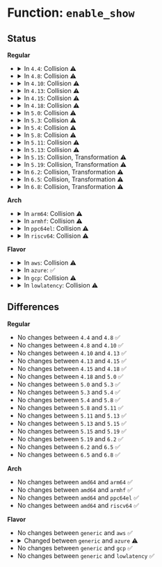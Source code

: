# Function: <code>enable_show</code>

## Status
<b>Regular</b>
<ul>
<li>
<details>
<summary>In <code>4.4</code>: Collision ⚠️</summary>

```c
ssize_t enable_show(struct device *child, struct device_attribute *attr, char *buf);
```

**Collision:** Static-Static Collision

**Inline:** No

**Transformation:** False

**Instances:**

```
In drivers/pwm/sysfs.c (ffffffff8142d320)
Location: drivers/pwm/sysfs.c:95
Inline: False
```
```
In drivers/pci/pci-sysfs.c (ffffffff8143b450)
Location: drivers/pci/pci-sysfs.c:195
Inline: False
```
**Symbols:**

```
ffffffff8142d320-ffffffff8142d351: enable_show (STB_LOCAL)
ffffffff8143b450-ffffffff8143b475: enable_show (STB_LOCAL)
```
</details>
</li>
<li>
<details>
<summary>In <code>4.8</code>: Collision ⚠️</summary>

```c
ssize_t enable_show(struct device *child, struct device_attribute *attr, char *buf);
```

**Collision:** Static-Static Collision

**Inline:** No

**Transformation:** False

**Instances:**

```
In drivers/pwm/sysfs.c (ffffffff81478530)
Location: drivers/pwm/sysfs.c:114
Inline: False
```
```
In drivers/pci/pci-sysfs.c (ffffffff814872d0)
Location: drivers/pci/pci-sysfs.c:195
Inline: False
```
**Symbols:**

```
ffffffff81478530-ffffffff8147855a: enable_show (STB_LOCAL)
ffffffff814872d0-ffffffff814872f5: enable_show (STB_LOCAL)
```
</details>
</li>
<li>
<details>
<summary>In <code>4.10</code>: Collision ⚠️</summary>

```c
ssize_t enable_show(struct device *child, struct device_attribute *attr, char *buf);
```

**Collision:** Static-Static Collision

**Inline:** No

**Transformation:** False

**Instances:**

```
In drivers/pwm/sysfs.c (ffffffff81499890)
Location: drivers/pwm/sysfs.c:114
Inline: False
```
```
In drivers/pci/pci-sysfs.c (ffffffff814a8a80)
Location: drivers/pci/pci-sysfs.c:196
Inline: False
```
**Symbols:**

```
ffffffff81499890-ffffffff814998ba: enable_show (STB_LOCAL)
ffffffff814a8a80-ffffffff814a8aa5: enable_show (STB_LOCAL)
```
</details>
</li>
<li>
<details>
<summary>In <code>4.13</code>: Collision ⚠️</summary>

```c
ssize_t enable_show(struct device *child, struct device_attribute *attr, char *buf);
```

**Collision:** Static-Static Collision

**Inline:** No

**Transformation:** False

**Instances:**

```
In drivers/pwm/sysfs.c (ffffffff814a34d0)
Location: drivers/pwm/sysfs.c:114
Inline: False
```
```
In drivers/pci/pci-sysfs.c (ffffffff814b30a0)
Location: drivers/pci/pci-sysfs.c:318
Inline: False
```
**Symbols:**

```
ffffffff814a34d0-ffffffff814a34fd: enable_show (STB_LOCAL)
ffffffff814b30a0-ffffffff814b30c5: enable_show (STB_LOCAL)
```
</details>
</li>
<li>
<details>
<summary>In <code>4.15</code>: Collision ⚠️</summary>

```c
ssize_t enable_show(struct device *child, struct device_attribute *attr, char *buf);
```

**Collision:** Static-Static Collision

**Inline:** No

**Transformation:** False

**Instances:**

```
In drivers/pwm/sysfs.c (ffffffff814e2240)
Location: drivers/pwm/sysfs.c:114
Inline: False
```
```
In drivers/pci/pci-sysfs.c (ffffffff814f27b0)
Location: drivers/pci/pci-sysfs.c:319
Inline: False
```
**Symbols:**

```
ffffffff814e2240-ffffffff814e226d: enable_show (STB_LOCAL)
ffffffff814f27b0-ffffffff814f27d5: enable_show (STB_LOCAL)
```
</details>
</li>
<li>
<details>
<summary>In <code>4.18</code>: Collision ⚠️</summary>

```c
ssize_t enable_show(struct device *child, struct device_attribute *attr, char *buf);
```

**Collision:** Static-Static Collision

**Inline:** No

**Transformation:** False

**Instances:**

```
In drivers/pwm/sysfs.c (ffffffff81511a60)
Location: drivers/pwm/sysfs.c:114
Inline: False
```
```
In drivers/pci/pci-sysfs.c (ffffffff81522ac0)
Location: drivers/pci/pci-sysfs.c:305
Inline: False
```
**Symbols:**

```
ffffffff81511a60-ffffffff81511a8d: enable_show (STB_LOCAL)
ffffffff81522ac0-ffffffff81522ae5: enable_show (STB_LOCAL)
```
</details>
</li>
<li>
<details>
<summary>In <code>5.0</code>: Collision ⚠️</summary>

```c
ssize_t enable_show(struct device *child, struct device_attribute *attr, char *buf);
```

**Collision:** Static-Static Collision

**Inline:** No

**Transformation:** False

**Instances:**

```
In drivers/pwm/sysfs.c (ffffffff81527110)
Location: drivers/pwm/sysfs.c:114
Inline: False
```
```
In drivers/pci/pci-sysfs.c (ffffffff815388a0)
Location: drivers/pci/pci-sysfs.c:304
Inline: False
```
**Symbols:**

```
ffffffff81527110-ffffffff8152713d: enable_show (STB_LOCAL)
ffffffff815388a0-ffffffff815388c5: enable_show (STB_LOCAL)
```
</details>
</li>
<li>
<details>
<summary>In <code>5.3</code>: Collision ⚠️</summary>

```c
ssize_t enable_show(struct device *child, struct device_attribute *attr, char *buf);
```

**Collision:** Static-Static Collision

**Inline:** No

**Transformation:** False

**Instances:**

```
In drivers/pwm/sysfs.c (ffffffff815563e0)
Location: drivers/pwm/sysfs.c:106
Inline: False
```
```
In drivers/pci/pci-sysfs.c (ffffffff81568290)
Location: drivers/pci/pci-sysfs.c:307
Inline: False
```
**Symbols:**

```
ffffffff815563e0-ffffffff8155640d: enable_show (STB_LOCAL)
ffffffff81568290-ffffffff815682b5: enable_show (STB_LOCAL)
```
</details>
</li>
<li>
<details>
<summary>In <code>5.4</code>: Collision ⚠️</summary>

```c
ssize_t enable_show(struct device *child, struct device_attribute *attr, char *buf);
```

**Collision:** Static-Static Collision

**Inline:** No

**Transformation:** False

**Instances:**

```
In drivers/pwm/sysfs.c (ffffffff81577a00)
Location: drivers/pwm/sysfs.c:106
Inline: False
```
```
In drivers/pci/pci-sysfs.c (ffffffff81589570)
Location: drivers/pci/pci-sysfs.c:307
Inline: False
```
**Symbols:**

```
ffffffff81577a00-ffffffff81577a2d: enable_show (STB_LOCAL)
ffffffff81589570-ffffffff81589595: enable_show (STB_LOCAL)
```
</details>
</li>
<li>
<details>
<summary>In <code>5.8</code>: Collision ⚠️</summary>

```c
ssize_t enable_show(struct device *child, struct device_attribute *attr, char *buf);
```

**Collision:** Static-Static Collision

**Inline:** No

**Transformation:** False

**Instances:**

```
In drivers/pwm/sysfs.c (ffffffff8161c6d0)
Location: drivers/pwm/sysfs.c:106
Inline: False
```
```
In drivers/pci/pci-sysfs.c (ffffffff81630460)
Location: drivers/pci/pci-sysfs.c:290
Inline: False
```
**Symbols:**

```
ffffffff8161c6d0-ffffffff8161c6fd: enable_show (STB_LOCAL)
ffffffff81630460-ffffffff81630485: enable_show (STB_LOCAL)
```
</details>
</li>
<li>
<details>
<summary>In <code>5.11</code>: Collision ⚠️</summary>

```c
ssize_t enable_show(struct device *child, struct device_attribute *attr, char *buf);
```

**Collision:** Static-Static Collision

**Inline:** No

**Transformation:** False

**Instances:**

```
In drivers/pwm/sysfs.c (ffffffff81642e20)
Location: drivers/pwm/sysfs.c:106
Inline: False
```
```
In drivers/pci/pci-sysfs.c (ffffffff81655ad0)
Location: drivers/pci/pci-sysfs.c:299
Inline: False
```
**Symbols:**

```
ffffffff81642e20-ffffffff81642e4d: enable_show (STB_LOCAL)
ffffffff81655ad0-ffffffff81655af5: enable_show (STB_LOCAL)
```
</details>
</li>
<li>
<details>
<summary>In <code>5.13</code>: Collision ⚠️</summary>

```c
ssize_t enable_show(struct device *child, struct device_attribute *attr, char *buf);
```

**Collision:** Static-Static Collision

**Inline:** No

**Transformation:** False

**Instances:**

```
In drivers/pwm/sysfs.c (ffffffff81625c40)
Location: drivers/pwm/sysfs.c:106
Inline: False
```
```
In drivers/pci/pci-sysfs.c (ffffffff81638790)
Location: drivers/pci/pci-sysfs.c:299
Inline: False
```
**Symbols:**

```
ffffffff81625c40-ffffffff81625c6d: enable_show (STB_LOCAL)
ffffffff81638790-ffffffff816387b5: enable_show (STB_LOCAL)
```
</details>
</li>
<li>
<details>
<summary>In <code>5.15</code>: Collision, Transformation ⚠️</summary>

```c
ssize_t enable_show(struct device *child, struct device_attribute *attr, char *buf);
```

**Collision:** Static-Static Collision

**Inline:** No

**Transformation:** True

**Instances:**

```
In drivers/pwm/sysfs.c (0)
Location: drivers/pwm/sysfs.c:106
Inline: False
```
```
In drivers/pci/pci-sysfs.c (ffffffff816a8ac0)
Location: drivers/pci/pci-sysfs.c:299
Inline: False
```
**Symbols:**

```
ffffffff816959e0-ffffffff81695a23: enable_show (STB_LOCAL)
ffffffff81ce2d5c-ffffffff81ce2d77: enable_show.cold (STB_LOCAL)
ffffffff816a8ac0-ffffffff816a8ae5: enable_show (STB_LOCAL)
```
</details>
</li>
<li>
<details>
<summary>In <code>5.19</code>: Collision, Transformation ⚠️</summary>

```c
ssize_t enable_show(struct device *child, struct device_attribute *attr, char *buf);
```

**Collision:** Static-Static Collision

**Inline:** No

**Transformation:** True

**Instances:**

```
In drivers/pwm/sysfs.c (0)
Location: drivers/pwm/sysfs.c:106
Inline: False
```
```
In drivers/pci/pci-sysfs.c (ffffffff817cb7c0)
Location: drivers/pci/pci-sysfs.c:320
Inline: False
```
**Symbols:**

```
ffffffff817b6790-ffffffff817b67dc: enable_show (STB_LOCAL)
ffffffff81ea984d-ffffffff81ea9868: enable_show.cold (STB_LOCAL)
ffffffff817cb7c0-ffffffff817cb7ef: enable_show (STB_LOCAL)
```
</details>
</li>
<li>
<details>
<summary>In <code>6.2</code>: Collision, Transformation ⚠️</summary>

```c
ssize_t enable_show(struct device *child, struct device_attribute *attr, char *buf);
```

**Collision:** Static-Static Collision

**Inline:** No

**Transformation:** True

**Instances:**

```
In drivers/pwm/sysfs.c (0)
Location: drivers/pwm/sysfs.c:106
Inline: False
```
```
In drivers/pci/pci-sysfs.c (ffffffff818e8fc0)
Location: drivers/pci/pci-sysfs.c:321
Inline: False
```
**Symbols:**

```
ffffffff818d0fd0-ffffffff818d1019: enable_show (STB_LOCAL)
ffffffff8208ed50-ffffffff8208ed6b: enable_show.cold (STB_LOCAL)
ffffffff818e8fc0-ffffffff818e8fef: enable_show (STB_LOCAL)
```
</details>
</li>
<li>
<details>
<summary>In <code>6.5</code>: Collision, Transformation ⚠️</summary>

```c
ssize_t enable_show(struct device *child, struct device_attribute *attr, char *buf);
```

**Collision:** Static-Static Collision

**Inline:** No

**Transformation:** True

**Instances:**

```
In drivers/pwm/sysfs.c (0)
Location: drivers/pwm/sysfs.c:106
Inline: False
```
```
In drivers/pci/pci-sysfs.c (ffffffff8192c5d0)
Location: drivers/pci/pci-sysfs.c:321
Inline: False
```
**Symbols:**

```
ffffffff81913fc0-ffffffff81914009: enable_show (STB_LOCAL)
ffffffff8210f098-ffffffff8210f0b3: enable_show.cold (STB_LOCAL)
ffffffff8192c5d0-ffffffff8192c5ff: enable_show (STB_LOCAL)
```
</details>
</li>
<li>
<details>
<summary>In <code>6.8</code>: Collision, Transformation ⚠️</summary>

```c
ssize_t enable_show(struct device *child, struct device_attribute *attr, char *buf);
```

**Collision:** Static-Static Collision

**Inline:** No

**Transformation:** True

**Instances:**

```
In drivers/pwm/sysfs.c (0)
Location: drivers/pwm/sysfs.c:106
Inline: False
```
```
In drivers/pci/pci-sysfs.c (ffffffff81974f00)
Location: drivers/pci/pci-sysfs.c:320
Inline: False
```
**Symbols:**

```
ffffffff8195bf00-ffffffff8195bf49: enable_show (STB_LOCAL)
ffffffff821ecd40-ffffffff821ecd5b: enable_show.cold (STB_LOCAL)
ffffffff81974f00-ffffffff81974f2f: enable_show (STB_LOCAL)
```
</details>
</li>
</ul>
<b>Arch</b>
<ul>
<li>
<details>
<summary>In <code>arm64</code>: Collision ⚠️</summary>

```c
ssize_t enable_show(struct device *child, struct device_attribute *attr, char *buf);
```

**Collision:** Static-Static Collision

**Inline:** No

**Transformation:** False

**Instances:**

```
In drivers/pwm/sysfs.c (ffff8000106d94e0)
Location: drivers/pwm/sysfs.c:106
Inline: False
```
```
In drivers/pci/pci-sysfs.c (ffff8000106edda0)
Location: drivers/pci/pci-sysfs.c:307
Inline: False
```
**Symbols:**

```
ffff8000106d94e0-ffff8000106d9524: enable_show (STB_LOCAL)
ffff8000106edda0-ffff8000106edde0: enable_show (STB_LOCAL)
```
</details>
</li>
<li>
<details>
<summary>In <code>armhf</code>: Collision ⚠️</summary>

```c
ssize_t enable_show(struct device *child, struct device_attribute *attr, char *buf);
```

**Collision:** Static-Static Collision

**Inline:** No

**Transformation:** False

**Instances:**

```
In drivers/pwm/sysfs.c (c0875eb8)
Location: drivers/pwm/sysfs.c:106
Inline: False
```
```
In drivers/pci/pci-sysfs.c (c0888f00)
Location: drivers/pci/pci-sysfs.c:307
Inline: False
```
**Symbols:**

```
c0875eb8-c0875eec: enable_show (STB_LOCAL)
c0888f00-c0888f30: enable_show (STB_LOCAL)
```
</details>
</li>
<li>
<details>
<summary>In <code>ppc64el</code>: Collision ⚠️</summary>

```c
ssize_t enable_show(struct device *child, struct device_attribute *attr, char *buf);
```

**Collision:** Static-Static Collision

**Inline:** No

**Transformation:** False

**Instances:**

```
In drivers/pwm/sysfs.c (c000000000850dd0)
Location: drivers/pwm/sysfs.c:106
Inline: False
```
```
In drivers/pci/pci-sysfs.c (c00000000086a350)
Location: drivers/pci/pci-sysfs.c:307
Inline: False
```
**Symbols:**

```
c000000000850dd0-c000000000850e1c: enable_show (STB_LOCAL)
c00000000086a350-c00000000086a39c: enable_show (STB_LOCAL)
```
</details>
</li>
<li>
<details>
<summary>In <code>riscv64</code>: Collision ⚠️</summary>

```c
ssize_t enable_show(struct device *child, struct device_attribute *attr, char *buf);
```

**Collision:** Static-Static Collision

**Inline:** No

**Transformation:** False

**Instances:**

```
In drivers/pwm/sysfs.c (ffffffe0004b23d2)
Location: drivers/pwm/sysfs.c:106
Inline: False
```
```
In drivers/pci/pci-sysfs.c (ffffffe0004c27f4)
Location: drivers/pci/pci-sysfs.c:307
Inline: False
```
**Symbols:**

```
ffffffe0004b23d2-ffffffe0004b2414: enable_show (STB_LOCAL)
ffffffe0004c27f4-ffffffe0004c2832: enable_show (STB_LOCAL)
```
</details>
</li>
</ul>
<b>Flavor</b>
<ul>
<li>
<details>
<summary>In <code>aws</code>: Collision ⚠️</summary>

```c
ssize_t enable_show(struct device *child, struct device_attribute *attr, char *buf);
```

**Collision:** Static-Static Collision

**Inline:** No

**Transformation:** False

**Instances:**

```
In drivers/pwm/sysfs.c (ffffffff8156c810)
Location: drivers/pwm/sysfs.c:106
Inline: False
```
```
In drivers/pci/pci-sysfs.c (ffffffff8157d400)
Location: drivers/pci/pci-sysfs.c:307
Inline: False
```
**Symbols:**

```
ffffffff8156c810-ffffffff8156c83d: enable_show (STB_LOCAL)
ffffffff8157d400-ffffffff8157d425: enable_show (STB_LOCAL)
```
</details>
</li>
<li>
<details>
<summary>In <code>azure</code>: ✅</summary>

```c
ssize_t enable_show(struct device *dev, struct device_attribute *attr, char *buf);
```

**Collision:** Unique Static

**Inline:** No

**Transformation:** False

**Instances:**

```
In drivers/pci/pci-sysfs.c (ffffffff8156c1d0)
Location: drivers/pci/pci-sysfs.c:307
Inline: False
```
**Symbols:**

```
ffffffff8156c1d0-ffffffff8156c1f5: enable_show (STB_LOCAL)
```
</details>
</li>
<li>
<details>
<summary>In <code>gcp</code>: Collision ⚠️</summary>

```c
ssize_t enable_show(struct device *child, struct device_attribute *attr, char *buf);
```

**Collision:** Static-Static Collision

**Inline:** No

**Transformation:** False

**Instances:**

```
In drivers/pwm/sysfs.c (ffffffff8156b750)
Location: drivers/pwm/sysfs.c:106
Inline: False
```
```
In drivers/pci/pci-sysfs.c (ffffffff8157d2c0)
Location: drivers/pci/pci-sysfs.c:307
Inline: False
```
**Symbols:**

```
ffffffff8156b750-ffffffff8156b77d: enable_show (STB_LOCAL)
ffffffff8157d2c0-ffffffff8157d2e5: enable_show (STB_LOCAL)
```
</details>
</li>
<li>
<details>
<summary>In <code>lowlatency</code>: Collision ⚠️</summary>

```c
ssize_t enable_show(struct device *child, struct device_attribute *attr, char *buf);
```

**Collision:** Static-Static Collision

**Inline:** No

**Transformation:** False

**Instances:**

```
In drivers/pwm/sysfs.c (ffffffff81585c50)
Location: drivers/pwm/sysfs.c:106
Inline: False
```
```
In drivers/pci/pci-sysfs.c (ffffffff81597770)
Location: drivers/pci/pci-sysfs.c:307
Inline: False
```
**Symbols:**

```
ffffffff81585c50-ffffffff81585c7d: enable_show (STB_LOCAL)
ffffffff81597770-ffffffff81597795: enable_show (STB_LOCAL)
```
</details>
</li>
</ul>

## Differences
<b>Regular</b>
<ul>
<li>
No changes between <code>4.4</code> and <code>4.8</code> ✅
</li>
<li>
No changes between <code>4.8</code> and <code>4.10</code> ✅
</li>
<li>
No changes between <code>4.10</code> and <code>4.13</code> ✅
</li>
<li>
No changes between <code>4.13</code> and <code>4.15</code> ✅
</li>
<li>
No changes between <code>4.15</code> and <code>4.18</code> ✅
</li>
<li>
No changes between <code>4.18</code> and <code>5.0</code> ✅
</li>
<li>
No changes between <code>5.0</code> and <code>5.3</code> ✅
</li>
<li>
No changes between <code>5.3</code> and <code>5.4</code> ✅
</li>
<li>
No changes between <code>5.4</code> and <code>5.8</code> ✅
</li>
<li>
No changes between <code>5.8</code> and <code>5.11</code> ✅
</li>
<li>
No changes between <code>5.11</code> and <code>5.13</code> ✅
</li>
<li>
No changes between <code>5.13</code> and <code>5.15</code> ✅
</li>
<li>
No changes between <code>5.15</code> and <code>5.19</code> ✅
</li>
<li>
No changes between <code>5.19</code> and <code>6.2</code> ✅
</li>
<li>
No changes between <code>6.2</code> and <code>6.5</code> ✅
</li>
<li>
No changes between <code>6.5</code> and <code>6.8</code> ✅
</li>
</ul>
<b>Arch</b>
<ul>
<li>
No changes between <code>amd64</code> and <code>arm64</code> ✅
</li>
<li>
No changes between <code>amd64</code> and <code>armhf</code> ✅
</li>
<li>
No changes between <code>amd64</code> and <code>ppc64el</code> ✅
</li>
<li>
No changes between <code>amd64</code> and <code>riscv64</code> ✅
</li>
</ul>
<b>Flavor</b>
<ul>
<li>
No changes between <code>generic</code> and <code>aws</code> ✅
</li>
<li>
<details>
<summary>Changed between <code>generic</code> and <code>azure</code> ⚠️</summary>
<ul>
<li>
<b>Param added. </b>
<code>struct device *dev</code>
</li>
<li>
<b>Param removed. </b>
<code>struct device *child</code>
</li>
</ul>
</details>
</li>
<li>
No changes between <code>generic</code> and <code>gcp</code> ✅
</li>
<li>
No changes between <code>generic</code> and <code>lowlatency</code> ✅
</li>
</ul>
